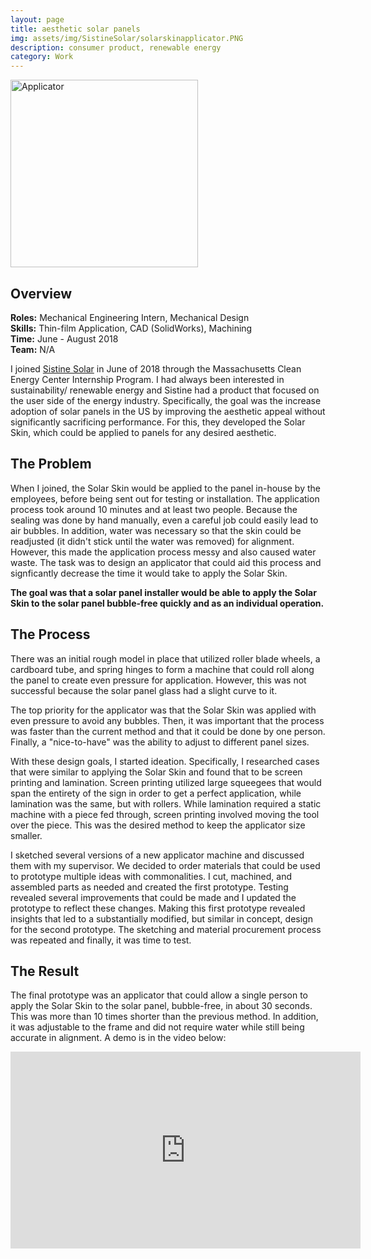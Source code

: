 ```yaml
---
layout: page
title: aesthetic solar panels 
img: assets/img/SistineSolar/solarskinapplicator.PNG
description: consumer product, renewable energy
category: Work
---
```

<img src="/images/SistineSolar/solarskinapplicator.PNG" alt = "Applicator" style="position:relative" width="300">

## Overview
**Roles:** Mechanical Engineering Intern, Mechanical Design  
**Skills:** Thin-film Application, CAD (SolidWorks), Machining  
**Time:** June - August 2018  
**Team:** N/A 

I joined <a href="https://www.sistinesolar.com/" target="_blank">Sistine Solar</a> in June of 2018 through the Massachusetts Clean Energy Center Internship Program. 
I had always been interested in sustainability/ renewable energy and Sistine had a product that focused on the user side of the energy
industry. Specifically, the goal was the increase adoption of solar panels in the US by improving the aesthetic appeal without significantly
sacrificing performance. For this, they developed the Solar Skin, which could be applied to panels for any desired aesthetic. 

## The Problem
When I joined, the Solar Skin would be applied to the panel in-house by the employees, before being sent out for testing or installation. 
The application process took around 10 minutes and at least two people. Because the sealing was done by hand manually, even a careful job 
could easily lead to air bubbles. In addition, water was necessary so that the skin could be readjusted (it didn't stick until the water was removed) 
for alignment. However, this made the application process messy and also caused water waste. The task was to design an applicator that could aid this process and signficantly decrease the time it 
would take to apply the Solar Skin. 

**The goal was that a solar panel installer would be able to apply the Solar Skin to the solar panel bubble-free quickly and as an individual operation.**

## The Process
There was an initial rough model in place that utilized roller blade wheels, a cardboard tube, and spring hinges to form a machine that could roll
along the panel to create even pressure for application. However, this was not successful because the solar panel glass had a slight curve to it.

The top priority for the applicator was that the Solar Skin was applied with even pressure to avoid any bubbles. Then, it was important that the 
process was faster than the current method and that it could be done by one person. Finally, a "nice-to-have" was the ability to adjust to different
panel sizes.

With these design goals, I started ideation. Specifically, I researched cases that were similar to applying the Solar Skin and found that to be 
screen printing and lamination. Screen printing utilized large squeegees that would span the entirety of the sign in order to get a perfect 
application, while lamination was the same, but with rollers. While lamination required a static machine with a piece fed through, screen printing
involved moving the tool over the piece. This was the desired method to keep the applicator size smaller.

I sketched several versions of a new applicator machine and discussed them with my supervisor. We decided to order materials that could be used to prototype multiple ideas with commonalities. 
I cut, machined, and assembled parts as needed and created the first prototype. Testing revealed several improvements that could be made and I updated the prototype to reflect these
changes. Making this first prototype revealed insights that led to a substantially modified, but similar in concept, design for the second prototype. The sketching and material procurement
process was repeated and finally, it was time to test. 

## The Result
The final prototype was an applicator that could allow a single person to apply the Solar Skin to the solar panel, bubble-free, in about 30 seconds. This was more than 10 times shorter
than the previous method. In addition, it was adjustable to the frame and did not require water while still being accurate in alignment. A demo is in the video below:
<iframe width="560" height="315" src="https://www.youtube.com/embed/HJIptpXXuyg" frameborder="0" allow="accelerometer; autoplay; encrypted-media; gyroscope; picture-in-picture" allowfullscreen></iframe>